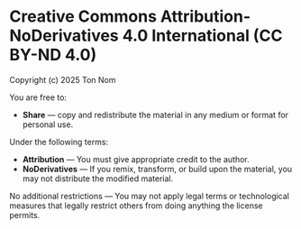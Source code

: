# Creative Commons Attribution-NoDerivatives 4.0 International (CC BY-ND 4.0)

Copyright (c) 2025 Ton Nom

You are free to:

- **Share** — copy and redistribute the material in any medium or format for personal use.

Under the following terms:

- **Attribution** — You must give appropriate credit to the author.
- **NoDerivatives** — If you remix, transform, or build upon the material, you may not distribute the modified material.

No additional restrictions — You may not apply legal terms or technological measures that legally restrict others from doing anything the license permits.
